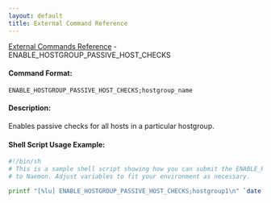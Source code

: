 ```yaml
---
layout: default
title: External Command Reference
---
```


<!--
************************************************
* AUTO GENERATED PAGE - USE ./update SCRIPT
************************************************
-->

<span class="glyphicon glyphicon-arrow-up"></span><a href="index.html"> External Commands Reference</a> - ENABLE_HOSTGROUP_PASSIVE_HOST_CHECKS<br>


#### Command Format:

`ENABLE_HOSTGROUP_PASSIVE_HOST_CHECKS;hostgroup_name`

#### Description:

Enables passive checks for all hosts in a particular hostgroup.

#### Shell Script Usage Example:

```sh
#!/bin/sh
# This is a sample shell script showing how you can submit the ENABLE_HOSTGROUP_PASSIVE_HOST_CHECKS command
# to Naemon. Adjust variables to fit your environment as necessary.

printf "[%lu] ENABLE_HOSTGROUP_PASSIVE_HOST_CHECKS;hostgroup1\n" `date +%s` > /var/lib/naemon/naemon.cmd
```



